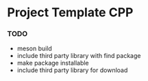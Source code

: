 # Project Template CPP

### TODO
- meson build
- include third party library with find package
- make package installable
- include third party library for download